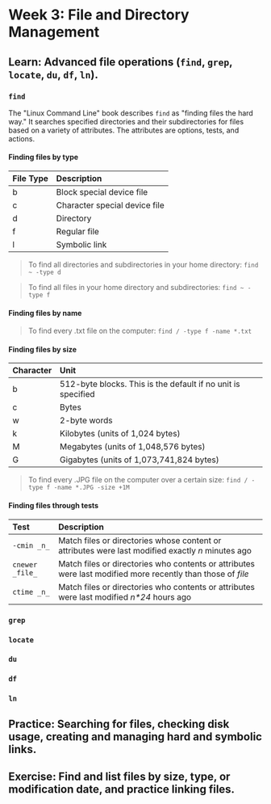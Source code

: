 # Week 3: File and Directory Management

## Learn: Advanced file operations (`find`, `grep`, `locate`, `du`, `df`, `ln`).

### `find`

The "Linux Command Line" book describes `find` as "finding files the hard way." It searches specified directories and
their subdirectories for files based on a variety of attributes. The attributes are options, tests, and actions. 

#### Finding files by type

| File Type | Description                   |
|:----------|:------------------------------|
| b         | Block special device file     |
| c         | Character special device file |
| d         | Directory                     |
| f         | Regular file                  |
| l         | Symbolic link                 |

> To find all directories and subdirectories in your home directory: `find ~ -type d`

> To find all files in your home directory and subdirectories: `find ~ -type f`

#### Finding files by name

> To find every .txt file on the computer: `find / -type f -name *.txt`

#### Finding files by size

| Character | Unit                                                         |
|:----------|:-------------------------------------------------------------|
| b         | 512-byte blocks. This is the default if no unit is specified |
| c         | Bytes                                                        |
| w         | 2-byte words                                                 |
| k         | Kilobytes (units of 1,024 bytes)                             |
| M         | Megabytes (units of 1,048,576 bytes)                         |
| G         | Gigabytes (units of 1,073,741,824 bytes)                     |

> To find every .JPG file on the computer over a certain size: `find / -type f -name *.JPG -size +1M` 

#### Finding files through tests

| Test      | Description |
|:----------|:------------|
| `-cmin _n_` | Match files or directories whose content or attributes were last modified exactly _n_ minutes ago |
| `cnewer _file_` | Match files or directories who contents or attributes were last modified more recently than those of _file_ |
| `ctime _n_` | Match files or directories who contents or attributes were last modified _n*24_ hours ago |

### `grep`



### `locate`



### `du`



### `df`



### `ln`



## Practice: Searching for files, checking disk usage, creating and managing hard and symbolic links.

## Exercise: Find and list files by size, type, or modification date, and practice linking files.
